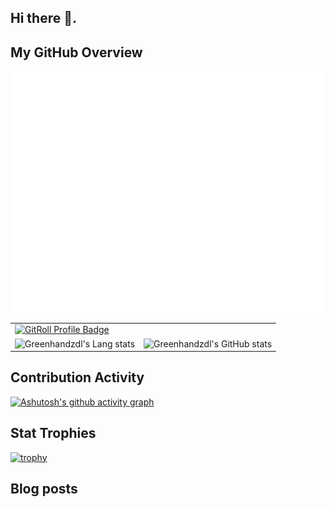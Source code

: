 ## Hi there 👋.

## My GitHub Overview

![Metrics](/github-metrics.svg)

<table style="border: none;">
  <tr style="border: none;">
    <td colspan="2" style="border: none;"><a href="https://gitroll.io/profile/uLuqeE3Ul6EM95bLhjX6Ywmum9TM2" target="_blank"><img src="https://gitroll.io/api/badges/profiles/v1/uLuqeE3Ul6EM95bLhjX6Ywmum9TM2?theme=kawaiiCat" alt="GitRoll Profile Badge"/></a></td>
  </tr>
  <tr style="border: none;">
    <td style="border: none;"><img src="https://github-readme-stats.vercel.app/api/top-langs/?username=greenhandzdl&hide=shell,html,css,javascript,lua&layout=compact" alt="Greenhandzdl's Lang stats" /></td>
    <td style="border: none;"><img src="https://github-readme-stats.vercel.app/api?username=greenhandzdl&show_icons=true&theme=merko" alt="Greenhandzdl's GitHub stats" /></td>
  </tr>
</table>

## Contribution Activity

[![Ashutosh's github activity graph](https://github-readme-activity-graph.vercel.app/graph?username=greenhandzdl&theme=dracula)](https://github.com/ashutosh00710/github-readme-activity-graph)

## Stat Trophies 

[![trophy](https://github-profile-trophy.vercel.app/?username=greenhandzdl&theme=onedark)](https://github.com/ryo-ma/github-profile-trophy)

## Blog posts
<!-- BLOG-POST-LIST:START -->
<!-- BLOG-POST-LIST:END -->